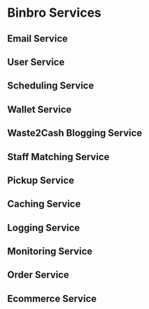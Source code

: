 # Binbro Services

## Email Service

## User Service

## Scheduling Service

## Wallet Service

## Waste2Cash Blogging Service

## Staff Matching Service

## Pickup Service

## Caching Service

## Logging Service

## Monitoring Service

## Order Service

## Ecommerce Service